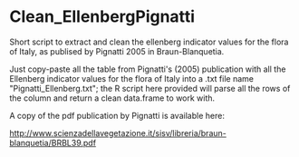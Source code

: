 # Clean_EllenbergPignatti
Short script to extract and clean the ellenberg indicator values for the flora of Italy, as publised by Pignatti 2005 in Braun-Blanquetia. 

Just copy-paste all the table from Pignatti's (2005) publication with all the Ellenberg indicator values for the flora of Italy into a .txt file name "Pignatti_Ellenberg.txt"; the R script here provided will parse all the rows of the column and return a clean data.frame to work with.

A copy of the pdf publication by Pignatti is available here:

http://www.scienzadellavegetazione.it/sisv/libreria/braun-blanquetia/BRBL39.pdf

